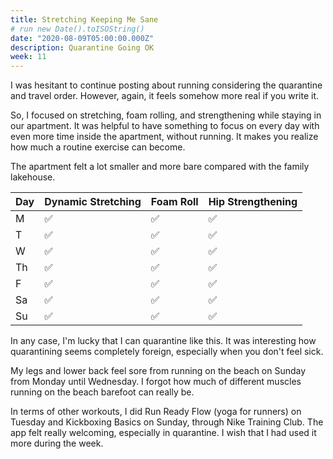 ```yaml
---
title: Stretching Keeping Me Sane
# run new Date().toISOString()
date: "2020-08-09T05:00:00.000Z"
description: Quarantine Going OK
week: 11
---
```


I was hesitant to continue posting about running considering the quarantine and travel order. However, again, it feels somehow more real if you write it.

So, I focused on stretching, foam rolling, and strengthening while staying in our apartment. It was helpful to have something to focus on every day with even more time inside the apartment, without running. It makes you realize how much a routine exercise can become.

The apartment felt a lot smaller and more bare compared with the family lakehouse.

| Day | Dynamic Stretching | Foam Roll | Hip Strengthening |
| --- | ------------------ | --------- | ----------------- |
| M   | ✅                 | ✅        | ✅                |
| T   | ✅                 | ✅        | ✅                |
| W   | ✅                 | ✅        | ✅                |
| Th  | ✅                 | ✅        | ✅                |
| F   | ✅                 | ✅        | ✅                |
| Sa  | ✅                 | ✅        | ✅                |
| Su  | ✅                 | ✅        | ✅                |

In any case, I'm lucky that I can quarantine like this. It was interesting how quarantining seems completely foreign, especially when you don't feel sick.

My legs and lower back feel sore from running on the beach on Sunday from Monday until Wednesday. I forgot how much of different muscles running on the beach barefoot can really be.

In terms of other workouts, I did Run Ready Flow (yoga for runners) on Tuesday and Kickboxing Basics on Sunday, through Nike Training Club. The app felt really welcoming, especially in quarantine. I wish that I had used it more during the week.

